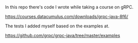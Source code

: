 In this repo there's code I wrote while taking a course on gRPC.

https://courses.datacumulus.com/downloads/grpc-java-8f6/


The tests I added myself based on the examples at.


https://github.com/grpc/grpc-java/tree/master/examples
